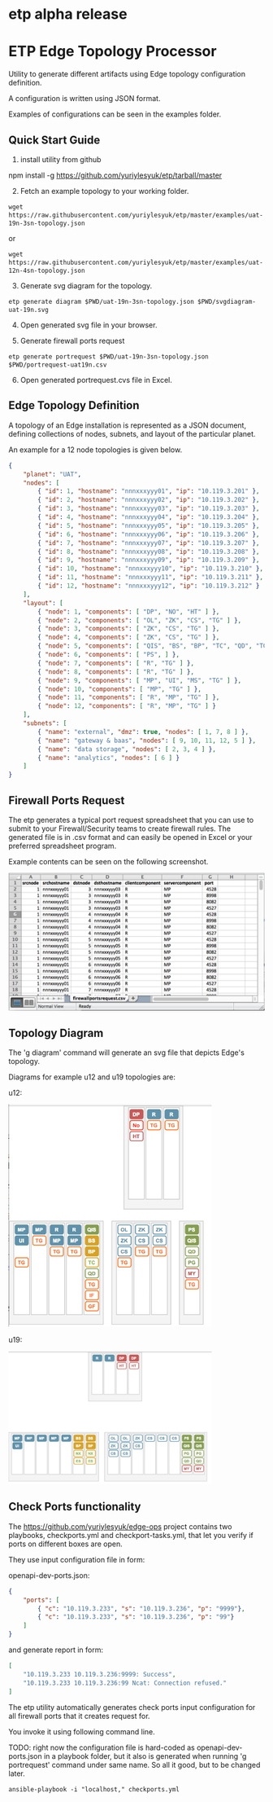 # etp alpha release


# ETP Edge Topology Processor

Utility to generate different artifacts using Edge topology configuration definition.

A configuration is written using JSON format. 

Examples of configurations can be seen in the examples folder.

## Quick Start Guide

1. install utility from github

npm install -g https://github.com/yuriylesyuk/etp/tarball/master


2. Fetch an example topology to your working folder. 

```shell
wget https://raw.githubusercontent.com/yuriylesyuk/etp/master/examples/uat-19n-3sn-topology.json
```
or
```shell
wget https://raw.githubusercontent.com/yuriylesyuk/etp/master/examples/uat-12n-4sn-topology.json
```

3. Generate svg diagram for the topology.
```shell
etp generate diagram $PWD/uat-19n-3sn-topology.json $PWD/svgdiagram-uat-19n.svg
```
4. Open generated svg file in your browser.


5. Generate firewall ports request
```shell
etp generate portrequest $PWD/uat-19n-3sn-topology.json $PWD/portrequest-uat19n.csv
```

6. Open generated portrequest.cvs file in Excel.

## Edge Topology Definition

A topology of an Edge installation is represented as a JSON document, defining collections of nodes, subnets, and layout of the particular planet.

An example for a 12 node topologies is given below.

```json
{
    "planet": "UAT",
    "nodes": [
        { "id": 1, "hostname": "nnnxxxyyy01", "ip": "10.119.3.201" },
        { "id": 2, "hostname": "nnnxxxyyy02", "ip": "10.119.3.202" },
        { "id": 3, "hostname": "nnnxxxyyy03", "ip": "10.119.3.203" },
        { "id": 4, "hostname": "nnnxxxyyy04", "ip": "10.119.3.204" },
        { "id": 5, "hostname": "nnnxxxyyy05", "ip": "10.119.3.205" },
        { "id": 6, "hostname": "nnnxxxyyy06", "ip": "10.119.3.206" },
        { "id": 7, "hostname": "nnnxxxyyy07", "ip": "10.119.3.207" },
        { "id": 8, "hostname": "nnnxxxyyy08", "ip": "10.119.3.208" },
        { "id": 9, "hostname": "nnnxxxyyy09", "ip": "10.119.3.209" },
        { "id": 10, "hostname": "nnnxxxyyy10", "ip": "10.119.3.210" },
        { "id": 11, "hostname": "nnnxxxyyy11", "ip": "10.119.3.211" },
        { "id": 12, "hostname": "nnnxxxyyy12", "ip": "10.119.3.212" }
    ],
    "layout": [
        { "node": 1, "components": [ "DP", "NO", "HT" ] },
        { "node": 2, "components": [ "OL", "ZK", "CS", "TG" ] },
        { "node": 3, "components": [ "ZK", "CS", "TG" ] },
        { "node": 4, "components": [ "ZK", "CS", "TG" ] },
        { "node": 5, "components": [ "QIS", "BS", "BP", "TC", "QD", "TG", "IF", "GF" ] },
        { "node": 6, "components": [ "PS", ] },
        { "node": 7, "components": [ "R", "TG" ] },
        { "node": 8, "components": [ "R", "TG" ] },
        { "node": 9, "components": [ "MP", "UI", "MS", "TG" ] },
        { "node": 10, "components": [ "MP", "TG" ] },
        { "node": 11, "components": [ "R", "MP", "TG" ] },
        { "node": 12, "components": [ "R", "MP", "TG" ] }
    ],
    "subnets": [
        { "name": "external", "dmz": true, "nodes": [ 1, 7, 8 ] },
        { "name": "gateway & baas", "nodes": [ 9, 10, 11, 12, 5 ] },
        { "name": "data storage", "nodes": [ 2, 3, 4 ] },
        { "name": "analytics", "nodes": [ 6 ] }
    ]
}
```

## Firewall Ports Request

The etp generates a typical port request spreadsheet that you can use to submit to your Firewall/Security teams to create firewall rules. The generated file is in .csv format and can easily be opened in Excel or your preferred spreadsheet program.

Example contents can be seen on the following screenshot.

![alt port requests](docs/fwportrequest.png)

## Topology Diagram

The 'g diagram' command will generate an svg file that depicts Edge's topology.

Diagrams for example u12 and u19 topologies are:

u12:

<img src="docs/svgdiagram-u12.png" width="400">

u19:

<img src="docs/svgdiagram-u19.png" width="400">


## Check Ports functionality

The https://github.com/yuriylesyuk/edge-ops project contains two playbooks, checkports.yml and checkport-tasks.yml, that let you verify if ports on different boxes are open.

They use input configuration file in form: 

openapi-dev-ports.json:
```json
{ 
    "ports": [
        { "c": "10.119.3.233", "s": "10.119.3.236", "p": "9999"},
        { "c": "10.119.3.233", "s": "10.119.3.236", "p": "99"}
    ]
}
```

and generate report in form: 
```json
[
    "10.119.3.233 10.119.3.236:9999: Success",
    "10.119.3.233 10.119.3.236:99 Ncat: Connection refused."
]
```

The etp utility automatically generates check ports input configuration for all firewall ports that it creates request for.

You invoke it using following command line.

TODO: right now the configuration file is hard-coded as openapi-dev-ports.json in a playbook folder, but it also is generated when running 'g portrequest' command under same name. So all it good, but to be changed later.

```shell
ansible-playbook -i "localhost," checkports.yml
```
